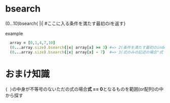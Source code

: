 # bsearch

(0...10)bsearch{ |i| #ここに入る条件を満たす最初のiを返す}

example

```ruby
  array = [0,1,4,7,10]
  (0...array.size).bsearch{|x| array[x] >= 3} #=> 2(条件を満たす最初のindex)
  (0...array.size).bsearch{|x| array[x] - 7}  #=> 3(式のみの記述の場合"式 == 0"となるindexを探す)  
```

# おまけ知識


```{ }```の中身が不等号のないただの式の場合**式 == 0**となるものを範囲(or配列)の中から探す
